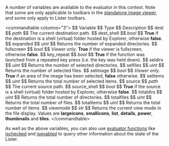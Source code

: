 A number of variables are available to the evaluator in this context. Note that some are only applicable to toolbars in the [standalone image viewer](/Manual/additional_functionality/viewing_images/RAEDME.md), and some only apply to Lister toolbars.

\<commandtable columns="3"\> \$\$ Variable \$\$ Type \$\$ Description \$\$ dest \$\$ *path* \$\$ The current destination path. \$\$ dest_shell \$\$ *bool* \$\$ **True** if the destination is a shell (virtual) folder hosted by Explorer, otherwise **false**. \$\$ expanded \$\$ *uint* \$\$ Returns the number of expanded directories. \$\$ fullscreen \$\$ *bool* \$\$ *Viewer only*. **True** if the viewer is fullscreen, otherwise **false**. \$\$ key_repeat \$\$ *bool* \$\$ **True** if the function was launched from a repeated key press (i.e. the key was held down). \$\$ seldirs \$\$ *uint* \$\$ Returns the number of selected directories. \$\$ selfiles \$\$ *uint* \$\$ Returns the number of selected files. \$\$ selimage \$\$ *bool* \$\$ *Viewer only*. **True** if an area of the image has been selected, **false** otherwise. \$\$ selitems \$\$ *uint* \$\$ Returns the total number of selected items. \$\$ source \$\$ *path* \$\$ The current source path. \$\$ source_shell \$\$ *bool* \$\$ **True** if the source is a shell (virtual) folder hosted by Explorer, otherwise **false**. \$\$ totaldirs \$\$ *uint* \$\$ Returns the total number of directories. \$\$ totalfiles \$\$ *uint* \$\$ Returns the total number of files. \$\$ totalitems \$\$ *uint* \$\$ Returns the total number of items. \$\$ viewmode \$\$ *str* \$\$ Returns the current view mode in the file display. Values are **largeicons**, **smallicons**, **list**, **details**, **power**, **thumbnails** and **tiles**. \</commandtable\>

As well as the above variables, you can also use [evaluator functions](/Manual/reference/evaluator/RAEDME.md) like [ischecked](/Manual/reference/evaluator/ischecked.md) and [isenabled](/Manual/reference/evaluator/isenabled.md) to query other information about the state of the Lister.
